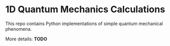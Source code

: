 # 1D Quantum Mechanics Calculations

This repo contains Python implementations of simple quantum mechanical phenomena.

More details: **TODO**
